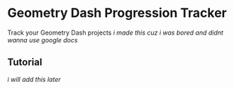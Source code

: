 # Geometry Dash Progression Tracker
 Track your Geometry Dash projects
*i made this cuz i was bored and didnt wanna use google docs*

## Tutorial
*i will add this later*
